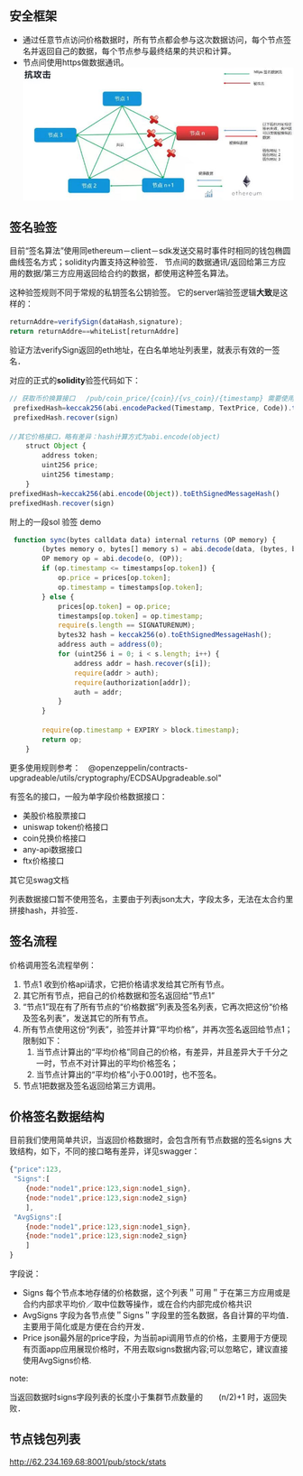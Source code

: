 
## 安全框架
- 通过任意节点访问价格数据时，所有节点都会参与这次数据访问，每个节点签名并返回自己的数据，每个节点参与最终结果的共识和计算。
- 节点间使用https做数据通讯。
![](./assets/558543928.jpg)

## 签名验签
目前“签名算法”使用同ethereum－client－sdk发送交易时事件时相同的钱包椭圆曲线签名方式；solidity内置支持这种验签．
节点间的数据通讯/返回给第三方应用的数据/第三方应用返回给合约的数据，都使用这种签名算法。

这种验签规则不同于常规的私钥签名公钥验签。
它的server端验签逻辑**大致**是这样的： 
```js
returnAddre=verifySign(dataHash,signature);
return returnAddre==whiteList[returnAddre]
```
验证方法verifySign返回的eth地址，在白名单地址列表里，就表示有效的一签名．


对应的正式的**solidity**验签代码如下：
```js
// 获取币价换算接口 　/pub/coin_price/{coin}/{vs_coin}/{timestamp} 需要使用这种hash方式验签
 prefixedHash=keccak256(abi.encodePacked(Timestamp, TextPrice, Code)).toEthSignedMessageHash()
 prefixedHash.recover(sign)

//其它价格接口，略有差异：hash计算方式为abi.encode(object)
    struct Object {
        address token;
        uint256 price;
        uint256 timestamp;
    }
prefixedHash=keccak256(abi.encode(Object)).toEthSignedMessageHash()
prefixedHash.recover(sign)

```
附上的一段sol 验签 demo
```js
 function sync(bytes calldata data) internal returns (OP memory) {
        (bytes memory o, bytes[] memory s) = abi.decode(data, (bytes, bytes[]));
        OP memory op = abi.decode(o, (OP));
        if (op.timestamp <= timestamps[op.token]) {
            op.price = prices[op.token];
            op.timestamp = timestamps[op.token];
        } else {
            prices[op.token] = op.price;
            timestamps[op.token] = op.timestamp;
            require(s.length == SIGNATURENUM);
            bytes32 hash = keccak256(o).toEthSignedMessageHash();
            address auth = address(0);
            for (uint256 i = 0; i < s.length; i++) {
                address addr = hash.recover(s[i]);
                require(addr > auth);
                require(authorization[addr]);
                auth = addr;
            }
        }

        require(op.timestamp + EXPIRY > block.timestamp);
        return op;
    }
```
更多使用规则参考：　@openzeppelin/contracts-upgradeable/utils/cryptography/ECDSAUpgradeable.sol"

有签名的接口，一般为单字段价格数据接口：
- 美股价格股票接口
- uniswap token价格接口
- coin兑换价格接口
- any-api数据接口
- ftx价格接口

其它见swag文档

列表数据接口暂不使用签名，主要由于列表json太大，字段太多，无法在太合约里拼接hash，并验签．

## 签名流程
价格调用签名流程举例：
1. 节点1 收到价格api请求，它把价格请求发给其它所有节点。
1. 其它所有节点，把自己的价格数据和签名返回给“节点1”
1. “节点1”现在有了所有节点的“价格数据”列表及签名列表，它再次把这份“价格及签名列表”，发送其它的所有节点。
1. 所有节点使用这份“列表”，验签并计算“平均价格”，并再次签名返回给节点1；限制如下： 
   1. 当节点计算出的“平均价格”同自己的价格，有差异，并且差异大于千分之一时，节点不对计算出的平均价格签名；
   1. 当节点计算出的“平均价格”小于0.001时，也不签名。
1. 节点1把数据及签名返回给第三方调用。


## 价格签名数据结构
目前我们使用简单共识，当返回价格数据时，会包含所有节点数据的签名signs
大致结构，如下，不同的接口略有差异，详见swagger：
```js
{"price":123,
 "Signs":[
    {node:"node1",price:123,sign:node1_sign},
    {node:"node1",price:123,sign:node2_sign}
    ],
 "AvgSigns":[
    {node:"node1",price:123,sign:node1_sign},
    {node:"node1",price:123,sign:node2_sign}
    ]
}
```
字段说：
- Signs 每个节点本地存储的价格数据，这个列表＂可用＂于在第三方应用或是合约内部求平均价／取中位数等操作，或在合约内部完成价格共识
- AvgSigns 字段为各节点使＂Signs＂字段里的签名数据，各自计算的平均值．主要用于简化或是方便在合约开发．
- Price json最外层的price字段，为当前api调用节点的价格，主要用于方便现有页面app应用展现价格时，不用去取signs数据内容;可以忽略它，建议直接使用AvgSigns价格.

note:

当返回数据时signs字段列表的长度小于集群节点数量的　　(n/2)+1 时，返回失败．


## 节点钱包列表
http://62.234.169.68:8001/pub/stock/stats